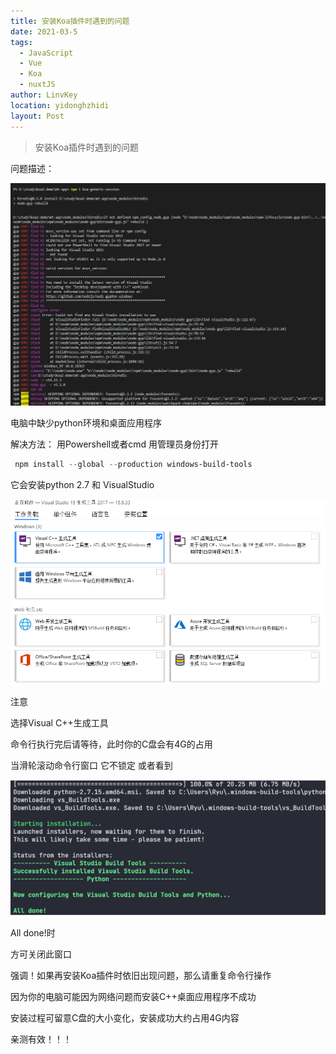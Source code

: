 ```yaml
---
title: 安装Koa插件时遇到的问题
date: 2021-03-5
tags: 
  - JavaScript
  - Vue
  - Koa
  - nuxtJS
author: LinvKey
location: yidonghzhidi
layout: Post
---
```


> 安装Koa插件时遇到的问题
<!--more-->

问题描述：

![img](../../images/clipboard.png)

  电脑中缺少python环境和桌面应用程序

解决方法：
  用Powershell或者cmd 用管理员身份打开

```powershell
 npm install --global --production windows-build-tools  
```

 它会安装python 2.7 和  VisualStudio

![img](../../images/clipboard-1614914291135.png)

注意

选择Visual C++生成工具

命令行执行完后请等待，此时你的C盘会有4G的占用 

当滑轮滚动命令行窗口 它不锁定  或者看到

![img](../../images/clipboard-1614914314053.png)

All done!时

 方可关闭此窗口

强调！如果再安装Koa插件时依旧出现问题，那么请重复命令行操作

因为你的电脑可能因为网络问题而安装C++桌面应用程序不成功

安装过程可留意C盘的大小变化，安装成功大约占用4G内容



亲测有效！！！